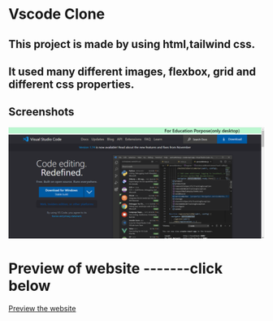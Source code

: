 
# Vscode Clone

## This project is made by using html,tailwind css.
## It used many different images, flexbox, grid and different css properties.



## Screenshots

![App Screenshot](./vs.png)

# Preview of website -------click below 
[Preview the website](https://vscodecloneforlearning.netlify.app/)